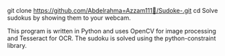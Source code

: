 git clone https://github.com/Abdelrahma=Azzam111/ٍSudoke-.git cd Solve sudokus by showing them to your webcam.

This program is written in Python and uses OpenCV for image processing and Tesseract for OCR. The sudoku is solved using the python-constraint library.
